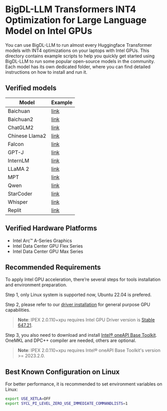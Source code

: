 # BigDL-LLM Transformers INT4 Optimization for Large Language Model on Intel GPUs
You can use BigDL-LLM to run almost every Huggingface Transformer models with INT4 optimizations on your laptops with Intel GPUs. This directory contains example scripts to help you quickly get started using BigDL-LLM to run some popular open-source models in the community. Each model has its own dedicated folder, where you can find detailed instructions on how to install and run it.

## Verified models
| Model      | Example                                                  |
|------------|----------------------------------------------------------|
| Baichuan   | [link](baichuan)          |
| Baichuan2   | [link](baichuan2)        |
| ChatGLM2   | [link](chatglm2)          |
| Chinese Llama2 | [link](chinese-llama2)|
| Falcon     | [link](falcon)            |
| GPT-J      | [link](gpt-j)             |
| InternLM   | [link](internlm)          |
| LLaMA 2    | [link](llama2)            |
| MPT        | [link](mpt)               |
| Qwen       | [link](qwen)              |
| StarCoder  | [link](starcoder)         |
| Whisper    | [link](whisper)           |
| Replit     | [link](replit)            |

## Verified Hardware Platforms

- Intel Arc™ A-Series Graphics
- Intel Data Center GPU Flex Series
- Intel Data Center GPU Max Series

## Recommended Requirements
To apply Intel GPU acceleration, there’re several steps for tools installation and environment preparation.

Step 1, only Linux system is supported now, Ubuntu 22.04 is prefered.

Step 2, please refer to our [driver installation](https://dgpu-docs.intel.com/driver/installation.html) for general purpose GPU capabilities.
> **Note**: IPEX 2.0.110+xpu requires Intel GPU Driver version is [Stable 647.21](https://dgpu-docs.intel.com/releases/stable_647_21_20230714.html).

Step 3, you also need to download and install [Intel® oneAPI Base Toolkit](https://www.intel.com/content/www/us/en/developer/tools/oneapi/base-toolkit-download.html). OneMKL and DPC++ compiler are needed, others are optional.
> **Note**: IPEX 2.0.110+xpu requires Intel® oneAPI Base Toolkit's version >= 2023.2.0.

## Best Known Configuration on Linux
For better performance, it is recommended to set environment variables on Linux:
```bash
export USE_XETLA=OFF
export SYCL_PI_LEVEL_ZERO_USE_IMMEDIATE_COMMANDLISTS=1
```
